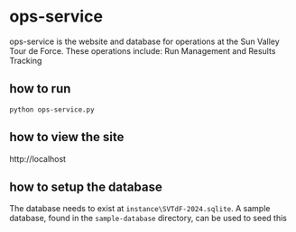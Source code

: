 # ops-service
ops-service is the website and database for operations at the Sun Valley Tour de Force.  These operations include: Run Management and Results Tracking
## how to run
`python ops-service.py`
## how to view the site
http://localhost
## how to setup the database
The database needs to exist at `instance\SVTdF-2024.sqlite`.  A sample database, found in the `sample-database` directory, can be used to seed this   
